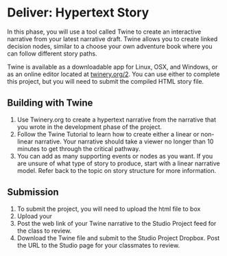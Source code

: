 # Deliver: Hypertext Story
In this phase, you will use a tool called Twine to create an interactive narrative from your latest narrative draft. Twine allows you to create linked decision nodes, similar to a choose your own adventure book where you can follow different story paths.

Twine is available as a downloadable app for Linux, OSX, and Windows, or as an online editor located at [twinery.org/2](https://twinery.org/2/). You can use either to complete this project, but you will need to submit the compiled HTML story file.


## Building with Twine

1. Use Twinery.org to create a hypertext narrative from the narrative that you wrote in the development phase of the project.
2. Follow the Twine Tutorial to learn how to create either a linear or non-linear narrative. Your narrative should take a viewer no longer than 10 minutes to get through the critical pathway.
3. You can add as many supporting events or nodes as you want. If you are unsure of what type of story to produce, start with a linear narrative model. Refer back to the topic on story structure for more information.

## Submission
1. To submit the project, you will need to upload the html file to box 
2. Upload your 
3. Post the web link of your Twine narrative to the Studio Project feed for the class to review.
4. Download the Twine file and submit to the Studio Project Dropbox. Post the URL to the Studio page for your classmates to review.
